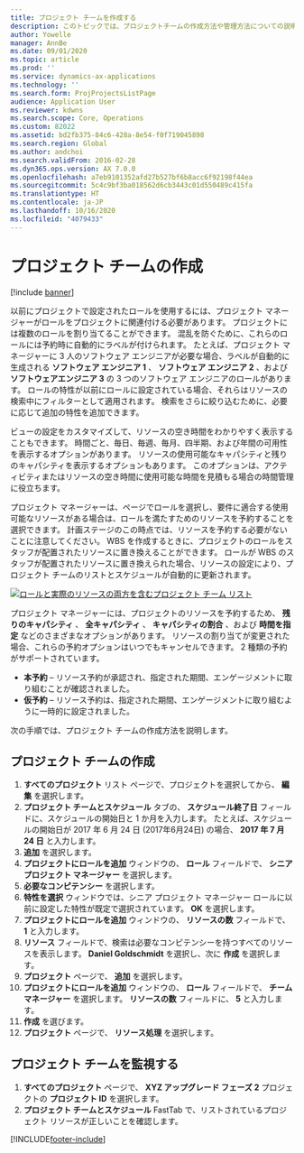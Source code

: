 ```yaml
---
title: プロジェクト チームを作成する
description: このトピックでは、プロジェクトチームの作成方法や管理方法についての説明します。
author: Yowelle
manager: AnnBe
ms.date: 09/01/2020
ms.topic: article
ms.prod: ''
ms.service: dynamics-ax-applications
ms.technology: ''
ms.search.form: ProjProjectsListPage
audience: Application User
ms.reviewer: kdwns
ms.search.scope: Core, Operations
ms.custom: 82022
ms.assetid: bd2fb375-84c6-428a-8e54-f0f719045898
ms.search.region: Global
ms.author: andchoi
ms.search.validFrom: 2016-02-28
ms.dyn365.ops.version: AX 7.0.0
ms.openlocfilehash: a7eb9101352afd27b527bf6b8acc6f92198f44ea
ms.sourcegitcommit: 5c4c9bf3ba018562d6cb3443c01d550489c415fa
ms.translationtype: HT
ms.contentlocale: ja-JP
ms.lasthandoff: 10/16/2020
ms.locfileid: "4079433"
---
```

# <a name="create-a-project-team"></a>プロジェクト チームの作成

[!include [banner](../includes/banner.md)]

以前にプロジェクトで設定されたロールを使用するには、プロジェクト マネージャーがロールをプロジェクトに関連付ける必要があります。 プロジェクトには複数のロールを割り当てることができます。 混乱を防ぐために、これらのロールには予約時に自動的にラベルが付けられます。 たとえば、プロジェクト マネージャーに 3 人のソフトウェア エンジニアが必要な場合、ラベルが自動的に生成される **ソフトウェア エンジニア 1** 、 **ソフトウェア エンジニア 2** 、および **ソフトウェアエンジニア 3** の 3 つのソフトウェア エンジニアのロールがあります。 ロールの特性が以前にロールに設定されている場合、それらはリソースの検索中にフィルターとして適用されます。 検索をさらに絞り込むために、必要に応じて追加の特性を追加できます。

ビューの設定をカスタマイズして、リソースの空き時間をわかりやすく表示することもできます。 時間ごと、毎日、毎週、毎月、四半期、および年間の可用性を表示するオプションがあります。 リソースの使用可能なキャパシティと残りのキャパシティを表示するオプションもあります。 このオプションは、アクティビティまたはリソースの空き時間に使用可能な時間を見積もる場合の時間管理に役立ちます。

プロジェクト マネージャーは、ページでロールを選択し、要件に適合する使用可能なリソースがある場合は、ロールを満たすためのリソースを予約することを選択できます。 計画ステージのこの時点では、リソースを予約する必要がないことに注意してください。 WBS を作成するときに、プロジェクトのロールをスタッフが配置されたリソースに置き換えることができます。 ロールが WBS のスタッフが配置されたリソースに置き換えられた場合、リソースの設定により、プロジェクト チームのリストとスケジュールが自動的に更新されます。

[![ロールと実際のリソースの両方を含むプロジェクト チーム リスト](./media/projectresourcing03-1024x368.jpg)](./media/projectresourcing03.jpg) 

プロジェクト マネージャーには、プロジェクトのリソースを予約するため、 **残りのキャパシティ** 、 **全キャパシティ** 、 **キャパシティの割合** 、および **時間を指定** などのさまざまなオプションがあります。 リソースの割り当てが変更された場合、これらの予約オプションはいつでもキャンセルできます。 2 種類の予約がサポートされています。

- **本予約** – リソース予約が承認され、指定された期間、エンゲージメントに取り組むことが確認されました。
- **仮予約** – リソース予約は、指定された期間、エンゲージメントに取り組むように一時的に設定されました。

次の手順では、プロジェクト チームの作成方法を説明します。

## <a name="create-a-project-team"></a>プロジェクト チームの作成

1. **すべてのプロジェクト** リスト ページで、プロジェクトを選択してから、 **編集** を選択します。
2. **プロジェクト チームとスケジュール** タブの、 **スケジュール終了日** フィールドに、スケジュールの開始日と 1 か月を入力します。 たとえば、スケジュールの開始日が 2017 年 6 月 24 日 (2017年6月24日) の場合、 **2017 年 7 月 24 日** と入力します。
3. **追加** を選択します。
4. **プロジェクトにロールを追加** ウィンドウの、 **ロール** フィールドで、 **シニア プロジェクト マネージャー** を選択します。
5. **必要なコンピテンシー** を選択します。
6. **特性を選択** ウィンドウでは、シニア プロジェクト マネージャー ロールに以前に設定した特性が既定で選択されています。 **OK** を選択します。
7. **プロジェクトにロールを追加** ウィンドウの、 **リソースの数** フィールドで、 **1** と入力します。
8. **リソース** フィールドで、検索は必要なコンピテンシーを持つすべてのリソースを表示します。 **Daniel Goldschmidt** を選択し、次に **作成** を選択します。
9. **プロジェクト** ページで、 **追加** を選択します。
10. **プロジェクトにロールを追加** ウィンドウの、 **ロール** フィールドで、 **チーム マネージャー** を選択します。 **リソースの数** フィールドに、 **5** と入力します。
11. **作成** を選びます。
12. **プロジェクト** ページで、 **リソース処理** を選択します。

## <a name="monitor-project-teams"></a>プロジェクト チームを監視する
1. **すべてのプロジェクト** ページで、 **XYZ アップグレード フェーズ 2** プロジェクトの **プロジェクト ID** を選択します。
2. **プロジェクト チームとスケジュール** FastTab で、リストされているプロジェクト リソースが正しいことを確認します。


[!INCLUDE[footer-include](../includes/footer-banner.md)]